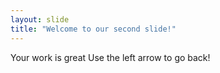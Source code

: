 ```yaml
---
layout: slide
title: "Welcome to our second slide!"
---
```

Your work is great
Use the left arrow to go back!
